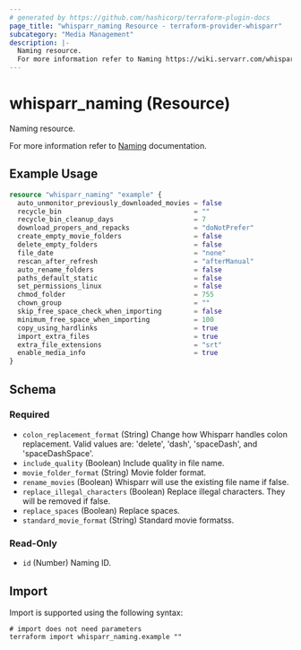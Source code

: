 ```yaml
---
# generated by https://github.com/hashicorp/terraform-plugin-docs
page_title: "whisparr_naming Resource - terraform-provider-whisparr"
subcategory: "Media Management"
description: |-
  Naming resource.
  For more information refer to Naming https://wiki.servarr.com/whisparr/settings#community-naming-suggestions documentation.
---
```


# whisparr_naming (Resource)

<!-- subcategory:Media Management -->Naming resource.
For more information refer to [Naming](https://wiki.servarr.com/whisparr/settings#community-naming-suggestions) documentation.

## Example Usage

```terraform
resource "whisparr_naming" "example" {
  auto_unmonitor_previously_downloaded_movies = false
  recycle_bin                                 = ""
  recycle_bin_cleanup_days                    = 7
  download_propers_and_repacks                = "doNotPrefer"
  create_empty_movie_folders                  = false
  delete_empty_folders                        = false
  file_date                                   = "none"
  rescan_after_refresh                        = "afterManual"
  auto_rename_folders                         = false
  paths_default_static                        = false
  set_permissions_linux                       = false
  chmod_folder                                = 755
  chown_group                                 = ""
  skip_free_space_check_when_importing        = false
  minimum_free_space_when_importing           = 100
  copy_using_hardlinks                        = true
  import_extra_files                          = true
  extra_file_extensions                       = "srt"
  enable_media_info                           = true
}
```

<!-- schema generated by tfplugindocs -->
## Schema

### Required

- `colon_replacement_format` (String) Change how Whisparr handles colon replacement. Valid values are: 'delete', 'dash', 'spaceDash', and 'spaceDashSpace'.
- `include_quality` (Boolean) Include quality in file name.
- `movie_folder_format` (String) Movie folder format.
- `rename_movies` (Boolean) Whisparr will use the existing file name if false.
- `replace_illegal_characters` (Boolean) Replace illegal characters. They will be removed if false.
- `replace_spaces` (Boolean) Replace spaces.
- `standard_movie_format` (String) Standard movie formatss.

### Read-Only

- `id` (Number) Naming ID.

## Import

Import is supported using the following syntax:

```shell
# import does not need parameters
terraform import whisparr_naming.example ""
```
